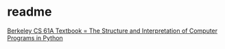 # readme
[Berkeley CS 61A Textbook = The Structure and Interpretation of Computer Programs in Python](http://composingprograms.com/)
